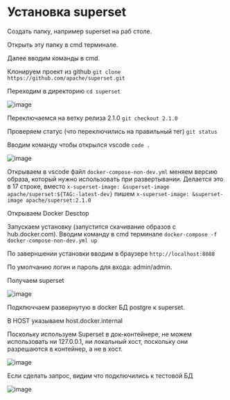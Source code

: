 # Установка superset

Создать папку, например superset на раб столе.

Открыть эту папку в cmd терминале.

Далее вводим команды в cmd.

Клонируем проект из github
`git clone https://github.com/apache/superset.git`
 
Переходим в директорию
`cd superset`

![image](https://github.com/user-attachments/assets/d931b628-bcb0-4731-b12e-8e542936ef1a)

Переключаемся на ветку релиза 2.1.0
`git checkout 2.1.0`
 
Проверяем статус (что переключились на правильный тег)
`git status`

Вводим команду чтобы открылся vscode `code .`

![image](https://github.com/user-attachments/assets/9fa38c3b-2d07-4c4c-bc5d-b8253353fb5f)

Открываем в vscode файл `docker-compose-non-dev.yml` меняем версию образа, который нужно использовать при развертывании. Делается это в 17 строке, вместо  `x-superset-image: &superset-image apache/superset:${TAG:-latest-dev}` пишем `x-superset-image: &superset-image apache/superset:2.1.0`

Открываем Docker Desctop

Запускаем установку (запустится скачивание образов с hub.docker.com). Вводим команду в cmd терминале `docker-compose -f docker-compose-non-dev.yml up`

По заверншении установки вводим в браузере `http://localhost:8088`

По умолчанию логин и пароль для входа: admin/admin.

Получаем superset

![image](https://github.com/user-attachments/assets/8fcab786-c7a9-4d72-a5b6-3b0d63619ec8)

Подключчаем развернутую в docker БД postgre к superset.

В HOST указываем host.docker.internal

Поскольку используем Superset в док-контейнере, не можем использовать ни 127.0.0.1, ни локальный хост, поскольку они разрешаются в контейнер, а не в хост.

![image](https://github.com/user-attachments/assets/2c6fa41d-b8a6-46ad-94b3-2bca7ca35cf8)

Если сделать запрос, видим что подключились к тестовой БД

![image](https://github.com/user-attachments/assets/8242190c-1fe7-419b-8b89-601019bce022)
